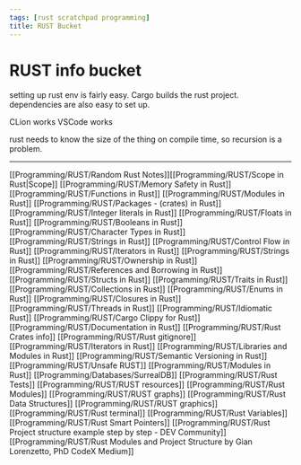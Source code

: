 ```yaml
---
tags: [rust scratchpad programming]
title: RUST Bucket
---
```


# RUST info bucket

setting up rust env is fairly easy. Cargo builds the rust project. dependencies are also easy to set up.


CLion works
VSCode works

rust needs to know the size of the thing on compile time, so recursion is a problem.


---

[[Programming/RUST/Random Rust Notes]][[Programming/RUST/Scope in Rust|Scope]]
[[Programming/RUST/Memory Safety in Rust]]
[[Programming/RUST/Functions in Rust]]
[[Programming/RUST/Modules in Rust]]
[[Programming/RUST/Packages - (crates) in Rust]]
[[Programming/RUST/Integer literals in Rust]]
[[Programming/RUST/Floats in Rust]]
[[Programming/RUST/Booleans in Rust]]
[[Programming/RUST/Character Types in Rust]]
[[Programming/RUST/Strings in Rust]]
[[Programming/RUST/Control Flow in Rust]]
[[Programming/RUST/Iterators in Rust]]
[[Programming/RUST/Strings in Rust]]
[[Programming/RUST/Ownership in Rust]]
[[Programming/RUST/References and Borrowing in Rust]]
[[Programming/RUST/Structs in Rust]]
[[Programming/RUST/Traits in Rust]]
[[Programming/RUST/Collections in Rust]]
[[Programming/RUST/Enums in Rust]]
[[Programming/RUST/Closures in Rust]]
[[Programming/RUST/Threads in Rust]]
[[Programming/RUST/Idiomatic Rust]]
[[Programming/RUST/Cargo Clippy for Rust]]
[[Programming/RUST/Documentation in Rust]]
[[Programming/RUST/Rust Crates info]]
[[Programming/RUST/Rust gitignore]]
[[Programming/RUST/Iterators in Rust]]
[[Programming/RUST/Libraries and Modules in Rust]]
[[Programming/RUST/Semantic Versioning in Rust]]
[[Programming/RUST/Unsafe RUST]]
[[Programming/RUST/Modules in Rust]]
[[Programming/Databases/SurrealDB]]
[[Programming/RUST/Rust Tests]]
[[Programming/RUST/RUST resources]]
[[Programming/RUST/Rust Modules]]
[[Programming/RUST/RUST graphs]]
[[Programming/RUST/Rust Data Structures]]
[[Programming/RUST/RUST graphics]]
[[Programming/RUST/Rust terminal]]
[[Programming/RUST/Rust Variables]]
[[Programming/RUST/Rust Smart Pointers]]
[[Programming/RUST/Rust Project structure example step by step - DEV Community]]
[[Programming/RUST/Rust Modules and Project Structure  by Gian Lorenzetto, PhD  CodeX  Medium]]

